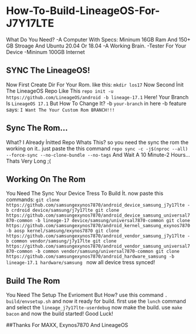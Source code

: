 # How-To-Build-LineageOS-For-J7Y17LTE
What Do You Need?
-A Computer With Specs: Mininum 16GB Ram And 150+ GB Stroage And Ubuntu 20.04 Or 18.04
-A Working Brain.
-Tester For Your Device
-Mininum 100GB Internet
## SYNC The LineageOS!
Now First Create Dir For Your Rom. like this: `mkdir los17`
Now Second İnit The LineageOS Repo
Like This
`repo init -u https://github.com/LineageOS/android -b lineage-17.1`
Here! Your Branch Is `LineageOS 17.1` But How To Change It? 
-b `your-branch` in here -b feature says: `I Want The Your Custom Rom BRANCH!!!`
## Sync The Rom...
What? I Already İnitted Repo Whats This? so you need the sync the rom the working on it.. 
just paste the this command `repo sync -c -j$(nproc --all) --force-sync --no-clone-bundle --no-tags`
And Wait A 10 Minute-2 Hours... Thats Very Long ;(
## Working On The Rom
You Need The Sync Your Device Tress To Build İt. 
now paste this commands:
`git clone https://github.com/samsungexynos7870/android_device_samsung_j7y17lte -b crdroid device/samsung/j7y17lte
git clone https://github.com/samsungexynos7870/android_device_samsung_universal7870-common -b lineage-17 device/samsung/universal7870-common
git clone https://github.com/samsungexynos7870/android_kernel_samsung_exynos7870 -b aosp kernel/samsung/exynos7870
git clone https://github.com/samsungexynos7870/android_vendor_samsung_j7y17lte -b common vendor/samsung/j7y17lte
git clone https://github.com/samsungexynos7870/android_vendor_samsung_universal7870-common -b common vendor/samsung/universal7870-common
git clone https://github.com/samsungexynos7870/android_hardware_samsung -b lineage-17.1 hardware/samsung
`
now all device tress synced!
## Build The Rom 
You Need The Setup The Evrioment But How? 
use this command `. build/envsetup.sh`
and now it ready for build. first use the `lunch` command and select the `lineage_j7y17lte-userdebug` now make the build. use `make bacon` and now the build started! Good Luck!












##Thanks For MAXX, Exynos7870 And LineageOS
